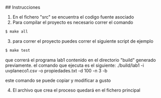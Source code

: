 ## Instrucciones

1. En el fichero "src" se encuentra el codigo fuente asociado
2. Para compilar el proyecto es necesario correr el comando 
```bash
$ make all
```
3. para correr el proyecto puedes correr el siguiente script de ejemplo
```bash
$ make test
```
que correrá  el programa lab1 contenido en el directorio "build" generado previamente.
el comando que ejecuta es el siguiente:
./build/lab1 -i uvplaneco1.csv -o propiedades.txt -d 100 -n 3 -b

este comando se puede copiar y modificar a gusto

4. El archivo que crea el proceso quedará en el fichero principal